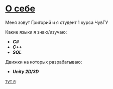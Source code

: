 # [О себе](https://github.com/grigoriqz)

Меня зовут Григорий и я студент 1 курса ЧувГУ

Какие языки я знаю/изучаю:
* ***C#***
* ***C++***
* ***SQL***

Движки на которых разрабатываю:
* ***Unity 2D/3D*** 

[тут я](https://vk.com/grigoriqz)
